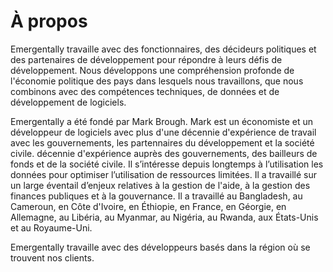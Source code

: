 # À propos

Emergentally travaille avec des fonctionnaires, des décideurs politiques et des partenaires de développement pour répondre à leurs défis de développement. Nous développons une compréhension profonde de l'économie politique des pays dans lesquels nous travaillons, que nous combinons avec des compétences techniques, de données et de développement de logiciels.

Emergentally a été fondé par Mark Brough. Mark est un économiste et un développeur de logiciels avec plus d'une décennie d'expérience de travail avec les gouvernements, les partennaires du développement et la société civile.
décennie d'expérience auprès des gouvernements, des bailleurs de fonds et de la société civile. Il s’intéresse depuis longtemps à l’utilisation les données pour optimiser l’utilisation de ressources limitées. Il a travaillé sur un large éventail d’enjeux relatives à la gestion de l'aide, à la gestion des finances publiques et à la gouvernance. Il a travaillé au Bangladesh, au Cameroun, en Côte d'Ivoire, en Éthiopie, en France, en Géorgie, en Allemagne, au Libéria, au Myanmar, au Nigéria, au Rwanda, aux États-Unis et au Royaume-Uni.

Emergentally travaille avec des développeurs basés dans la région où se trouvent nos clients.
